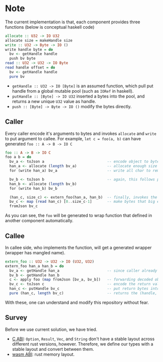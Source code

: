 # Note

The current implementation is that, each component provides three functions (below is conceptual haskell code)

```haskell
allocate :: U32 -> IO U32
allocate size = makeHandle size
write :: U32 -> Byte -> IO ()
write handle byte = do
  bv <- getHandle handle
  push bv byte
read :: U32 -> U32 -> IO Byte
read handle offset = do
  bv <- getHandle handle
  pure bv
```

- `getHandle :: U32 -> IO [Byte]` is an assumed function, which pull put handle from a global mutable pool (such as `IORef` in haskell).
- `putHandle :: [Byte] -> IO U32` inserted a bytes into the pool, and returns a new unique `U32` value as handle.
- `push :: [Byte] -> Byte -> IO ()` modify the bytes directly.

## Caller

Every caller encode it's arguments to bytes and invokes `allocate` and `write` to put argument to callee. For example, `let c = foo(a, b)` can have generated `foo :: A -> B -> IO C`

```haskell
foo :: A -> B -> IO C
foo a b = do
  bv_a <- toJson a                             -- encode object to bytes first
  han_a <- allocate (length bv_a)              -- allocate enough size bytes in the other component, and get a handle
  for (write han_a) bv_a                       -- write all char to remote via handle

  bv_b <- toJson b                             -- again, this follows previous argument
  han_b <- allocate (length bv_b)
  for (write han_b) bv_b

  (han_c, size_c) <- extern_foo(han_a, han_b)  -- finally, invokes the mangled function (or wrapper), get handle of return value
  bv_c <- map (read han_c) [0..size_c-1]       -- make bytes that big enough, and read data back via handle of return value
  fromJson bv_c
```

As you can see, the `foo` will be generated to wrap function that defined in another component automatically.

## Callee

In callee side, who implements the function, will get a generated wrapper (wrapper has mangled name).

```haskell
extern_foo :: U32 -> U32 -> IO (U32, U32)
extern_foo han_a han_b = do
  bv_a <- getHandle han_a                      -- since caller already allocate & write bytes into handle pool, we can expect there has data
  bv_b <- getHandle han_b
  c <- apply foo (map fromJson [bv_a, bv_b])   -- forwarding decoded object to implementation, notice that, `foo` must be implemented in this component
  bv_c <- toJson c                             -- encode the return value as return bytes
  han_c <- putHandle bv_c                      -- put return bytes into pool, so that it can be represented by a handle
  pure (han_c, length bv_c)                    -- returns the (handle, bytes-length) pair
```

With these, one can understand and modify this repository without fear.

## Survey

Before we use current solution, we have tried.

- [C ABI](./drop/c_abi.md): `Option`, `Result`, `Vec`, and `String` don't have a stable layout across different rust versions, however. Therefore, we define our types with a stable layout and convert between them.
- [wasm ABI](./drop/wasm_abi.md): rust memory layout.
